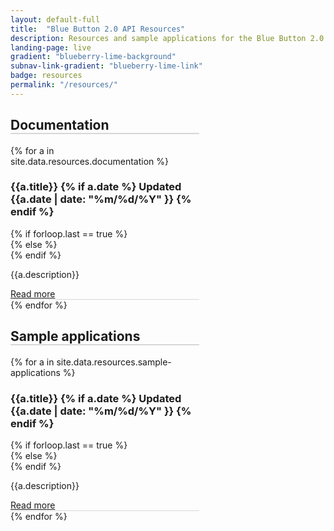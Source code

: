 ```yaml
---
layout: default-full
title:  "Blue Button 2.0 API Resources"
description: Resources and sample applications for the Blue Button 2.0 API.
landing-page: live
gradient: "blueberry-lime-background"
subnav-link-gradient: "blueberry-lime-link"
badge: resources
permalink: "/resources/"
---
```

<link rel="stylesheet" media="all" href="{{ " /css/main.css" | prepend: site.baseurl }}" type="text/css">
<style>
.bb-c-card.default-card {
    margin-top: 0;
}
.ds-u-border-bottom--1 {
    border-bottom: 1px solid #d6d7d9;
}
.ds-u-border-bottom--2 {
    border-bottom: 2px solid #d6d7d9;
}
.bb-c-card.default-card .card-description p {
    min-height: 1em;
}
</style>
<div class="ds-l-container" style="max-width: 60%;">
    <div class="ds-u-display--flex ds-u-lg-flex-direction--column ds-u-flex-direction--row ds-u-lg-flex-wrap--nowrap ds-u-flex-wrap--wrap">
        <div class="bb-c-card default-card ds-u-padding--2">
            <h2 class="ds-h2 ds-u-margin-top--2 ds-u-padding-bottom--2 ds-u-border-bottom--2">Documentation</h2>
            {% for a in site.data.resources.documentation %}
                <h3 class="ds-h3">
                    {{a.title}}
                    {% if a.date %}
                    <span class="ds-u-float--right ds-u-font-size--sm ds-u-font-weight--normal ds-u-color--success"><date>Updated {{a.date | date: "%m/%d/%Y" }}</date></span>
                    {% endif %}
                </h3>
                {% if forloop.last == true %}
                    <div class="card-description">
                {% else %}
                    <div class="card-description ds-u-border-bottom--1">
                {% endif %}
                        <p>{{a.description}}</p>
                        <div class="ds-u-float--right"><a href="{{a.link}}">Read more <i data-feather="arrow-right"></i></a></div>
                    </div>
            {% endfor %}
        </div>
        <div class="bb-c-card default-card ds-u-padding--2">
            <h2 class="ds-h2 ds-u-margin-top--2 ds-u-padding-bottom--2 ds-u-border-bottom--2">Sample applications</h2>
            {% for a in site.data.resources.sample-applications %}
                <h3 class="ds-h3">
                    {{a.title}}
                    {% if a.date %}
                    <span class="ds-u-float--right ds-u-font-size--sm ds-u-font-weight--normal ds-u-color--success"><date>Updated {{a.date | date: "%m/%d/%Y" }}</date></span>
                    {% endif %}
                </h3>
                {% if forloop.last == true %}
                    <div class="card-description">
                {% else %}
                    <div class="card-description ds-u-border-bottom--1">
                {% endif %}
                        <p>{{a.description}}</p>
                        <div class="ds-u-float--right"><a href="{{a.link}}">Read more <i data-feather="arrow-right"></i></a></div>
                    </div>
            {% endfor %}
        </div>
    </div>
</div>
